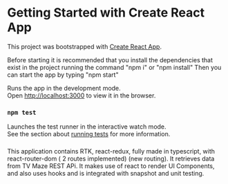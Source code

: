# Getting Started with Create React App

This project was bootstrapped with [Create React App](https://github.com/facebook/create-react-app).

Before starting it is recommended that you install the dependencies that exist in the project running the command "npm i" or "npm install"
Then you can start the app by typing "npm start"

Runs the app in the development mode.\
Open [http://localhost:3000](http://localhost:3000) to view it in the browser.

### `npm test`

Launches the test runner in the interactive watch mode.\
See the section about [running tests](https://facebook.github.io/create-react-app/docs/running-tests) for more information.


###
This application contains RTK, react-redux, fully made in typescript, with react-router-dom ( 2 routes implemented) (new routing).
It retrieves data from TV Maze REST APi.
It makes use of react to render UI Components, and also uses hooks and is integrated with snapshot and unit testing.
